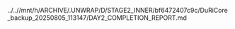 ../..//mnt/h/ARCHIVE/.UNWRAP/D/STAGE2_INNER/bf6472407c9c/DuRiCore_backup_20250805_113147/DAY2_COMPLETION_REPORT.md